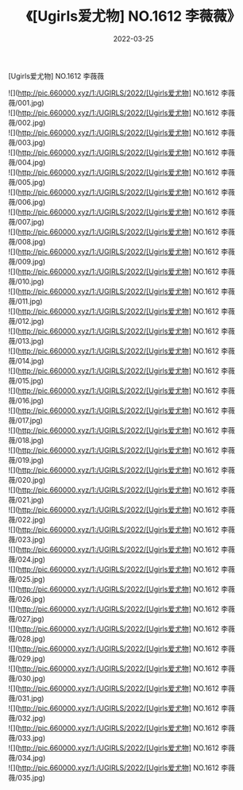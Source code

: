 ﻿---
layout: post
title:  《[Ugirls爱尤物] NO.1612 李薇薇》
date:   2022-03-25
img: http://pic.660000.xyz/1:/UGIRLS/2022/[Ugirls爱尤物] NO.1612 李薇薇/000.jpg
categories: [美女, 清纯, 唯美]
---

[Ugirls爱尤物] NO.1612 李薇薇

 ![](http://pic.660000.xyz/1:/UGIRLS/2022/[Ugirls爱尤物] NO.1612 李薇薇/001.jpg) <br>![](http://pic.660000.xyz/1:/UGIRLS/2022/[Ugirls爱尤物] NO.1612 李薇薇/002.jpg) <br>![](http://pic.660000.xyz/1:/UGIRLS/2022/[Ugirls爱尤物] NO.1612 李薇薇/003.jpg) <br>![](http://pic.660000.xyz/1:/UGIRLS/2022/[Ugirls爱尤物] NO.1612 李薇薇/004.jpg) <br>![](http://pic.660000.xyz/1:/UGIRLS/2022/[Ugirls爱尤物] NO.1612 李薇薇/005.jpg) <br>![](http://pic.660000.xyz/1:/UGIRLS/2022/[Ugirls爱尤物] NO.1612 李薇薇/006.jpg) <br>![](http://pic.660000.xyz/1:/UGIRLS/2022/[Ugirls爱尤物] NO.1612 李薇薇/007.jpg) <br>![](http://pic.660000.xyz/1:/UGIRLS/2022/[Ugirls爱尤物] NO.1612 李薇薇/008.jpg) <br>![](http://pic.660000.xyz/1:/UGIRLS/2022/[Ugirls爱尤物] NO.1612 李薇薇/009.jpg) <br>![](http://pic.660000.xyz/1:/UGIRLS/2022/[Ugirls爱尤物] NO.1612 李薇薇/010.jpg) <br>![](http://pic.660000.xyz/1:/UGIRLS/2022/[Ugirls爱尤物] NO.1612 李薇薇/011.jpg) <br>![](http://pic.660000.xyz/1:/UGIRLS/2022/[Ugirls爱尤物] NO.1612 李薇薇/012.jpg) <br>![](http://pic.660000.xyz/1:/UGIRLS/2022/[Ugirls爱尤物] NO.1612 李薇薇/013.jpg) <br>![](http://pic.660000.xyz/1:/UGIRLS/2022/[Ugirls爱尤物] NO.1612 李薇薇/014.jpg) <br>![](http://pic.660000.xyz/1:/UGIRLS/2022/[Ugirls爱尤物] NO.1612 李薇薇/015.jpg) <br>![](http://pic.660000.xyz/1:/UGIRLS/2022/[Ugirls爱尤物] NO.1612 李薇薇/016.jpg) <br>![](http://pic.660000.xyz/1:/UGIRLS/2022/[Ugirls爱尤物] NO.1612 李薇薇/017.jpg) <br>![](http://pic.660000.xyz/1:/UGIRLS/2022/[Ugirls爱尤物] NO.1612 李薇薇/018.jpg) <br>![](http://pic.660000.xyz/1:/UGIRLS/2022/[Ugirls爱尤物] NO.1612 李薇薇/019.jpg) <br>![](http://pic.660000.xyz/1:/UGIRLS/2022/[Ugirls爱尤物] NO.1612 李薇薇/020.jpg) <br>![](http://pic.660000.xyz/1:/UGIRLS/2022/[Ugirls爱尤物] NO.1612 李薇薇/021.jpg) <br>![](http://pic.660000.xyz/1:/UGIRLS/2022/[Ugirls爱尤物] NO.1612 李薇薇/022.jpg) <br>![](http://pic.660000.xyz/1:/UGIRLS/2022/[Ugirls爱尤物] NO.1612 李薇薇/023.jpg) <br>![](http://pic.660000.xyz/1:/UGIRLS/2022/[Ugirls爱尤物] NO.1612 李薇薇/024.jpg) <br>![](http://pic.660000.xyz/1:/UGIRLS/2022/[Ugirls爱尤物] NO.1612 李薇薇/025.jpg) <br>![](http://pic.660000.xyz/1:/UGIRLS/2022/[Ugirls爱尤物] NO.1612 李薇薇/026.jpg) <br>![](http://pic.660000.xyz/1:/UGIRLS/2022/[Ugirls爱尤物] NO.1612 李薇薇/027.jpg) <br>![](http://pic.660000.xyz/1:/UGIRLS/2022/[Ugirls爱尤物] NO.1612 李薇薇/028.jpg) <br>![](http://pic.660000.xyz/1:/UGIRLS/2022/[Ugirls爱尤物] NO.1612 李薇薇/029.jpg) <br>![](http://pic.660000.xyz/1:/UGIRLS/2022/[Ugirls爱尤物] NO.1612 李薇薇/030.jpg) <br>![](http://pic.660000.xyz/1:/UGIRLS/2022/[Ugirls爱尤物] NO.1612 李薇薇/031.jpg) <br>![](http://pic.660000.xyz/1:/UGIRLS/2022/[Ugirls爱尤物] NO.1612 李薇薇/032.jpg) <br>![](http://pic.660000.xyz/1:/UGIRLS/2022/[Ugirls爱尤物] NO.1612 李薇薇/033.jpg) <br>![](http://pic.660000.xyz/1:/UGIRLS/2022/[Ugirls爱尤物] NO.1612 李薇薇/034.jpg) <br>![](http://pic.660000.xyz/1:/UGIRLS/2022/[Ugirls爱尤物] NO.1612 李薇薇/035.jpg) <br>